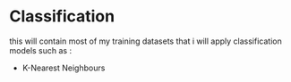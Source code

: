 # Classification
this will contain most of my training datasets that i will apply classification models such as :
- K-Nearest Neighbours 
